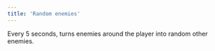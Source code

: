 ```yaml
---
title: 'Random enemies'
---
```


Every 5 seconds, turns enemies around the player into random other enemies.
